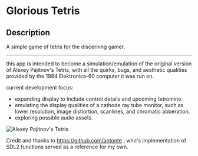 # Glorious Tetris

## Description
A simple game of tetris for the discerning gamer.

____________________________

this app is intended to become a simulation/emulation of the original version of Alexey Pajitnov's
Tetris, with all the quirks, bugs, and aesthetic qualities provided by the 1984 Elektronica-60 computer it was run on.

current development focus: 
  - expanding display to include control details and upcoming tetromino.
  - emulating the display qualities of a cathode ray tube monitor, such as lower resolution, image distiortion, scanlines, and chromatic abberation.
  - exploring possible audio assets.

![Alexey Pajitnov's Tetris](https://upload.wikimedia.org/wikipedia/en/7/7c/Tetris-VeryFirstVersion.png)

Credit and thanks to https://github.com/antonte , who's implementation of SDL2 functions served as a reference for my own. 
